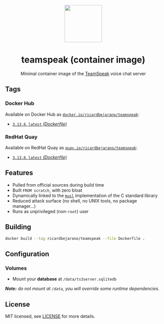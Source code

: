 <p align="center"><img src="https://emojipedia-us.s3.dualstack.us-west-1.amazonaws.com/thumbs/320/apple/155/speech-balloon_1f4ac.png" width="120px"></p>
<h1 align="center">teamspeak (container image)</h1>
<p align="center">Minimal container image of the <a href="https://teamspeak.com/en/">TeamSpeak</a> voice chat server</p>


## Tags

### Docker Hub

Available on Docker Hub as [`docker.io/ricardbejarano/teamspeak`](https://hub.docker.com/r/ricardbejarano/teamspeak):

- [`3.13.6`, `latest` *(Dockerfile)*](Dockerfile)

### RedHat Quay

Available on RedHat Quay as [`quay.io/ricardbejarano/teamspeak`](https://quay.io/repository/ricardbejarano/teamspeak):

- [`3.13.6`, `latest` *(Dockerfile)*](Dockerfile)


## Features

* Pulled from official sources during build time
* Built `FROM scratch`, with zero bloat
* Dynamically linked to the [`musl`](https://musl.libc.org/) implementation of the C standard library
* Reduced attack surface (no shell, no UNIX tools, no package manager...)
* Runs as unprivileged (non-`root`) user


## Building

```bash
docker build --tag ricardbejarano/teamspeak --file Dockerfile .
```


## Configuration

### Volumes

- Mount your **database** at `/data/ts3server.sqlitedb`

***Note:** do not mount at `/data`, you will override some runtime dependencies.*


## License

MIT licensed, see [LICENSE](LICENSE) for more details.
